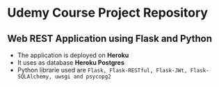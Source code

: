 
# Udemy Course Project Repository

## Web REST Application using Flask and Python

* The application is deployed on **Heroku**
* It uses as database **Heroku Postgres**
* Python librarie used are `Flask, Flask-RESTful, Flask-JWt, Flask-SQLAlchemy, uwsgi and psycopg2`

